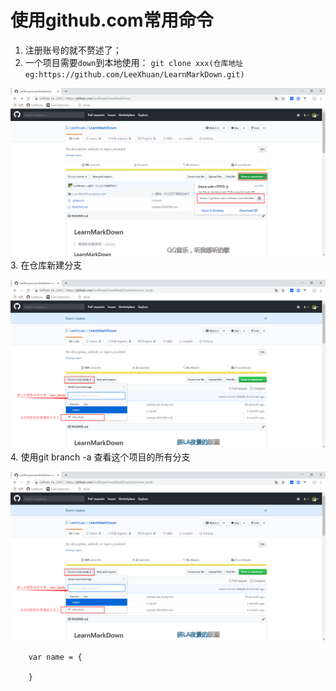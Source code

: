 使用github.com常用命令
=======
1. 注册账号的就不赘述了；
2. 一个项目需要`down`到本地使用： `git clone xxx(仓库地址eg:https://github.com/LeeXhuan/LearnMarkDown.git)`
>
![](https://github.com/LeeXhuan/LearnMarkDown/blob/master/LearnMarkDown/git_study/img/20181128210700.png)
3. 在仓库新建分支
>
![](https://github.com/LeeXhuan/LearnMarkDown/blob/master/LearnMarkDown/git_study/img/20181128212114.png)
4. 使用git branch -a 查看这个项目的所有分支
>
![](https://github.com/LeeXhuan/LearnMarkDown/blob/master/LearnMarkDown/git_study/img/20181128212114.png)
``````
    var name = {

    }
``````
